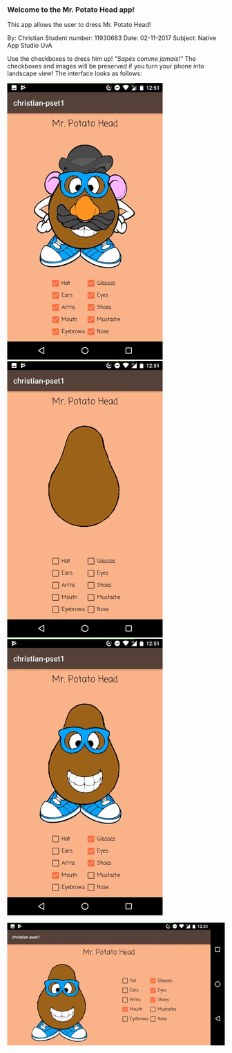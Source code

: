 ### Welcome to the Mr. Potato Head app!
This app allows the user to dress Mr. Potato Head!

By:               Christian
Student number:   11930683
Date:             02-11-2017
Subject:          Native App Studio UvA

Use the checkboxes to dress him up! *"Sapés comme jamais!"*
The checkboxes and images will be preserved if you turn your phone into landscape view!
The interface looks as follows:

![plaatje](https://github.com/Segouta/christian-pset1/blob/master/doc/mrpotatohead%20(1).jpeg)     ![plaatje](https://github.com/Segouta/christian-pset1/blob/master/doc/mrpotatohead%20(4).jpeg)
![plaatje](https://github.com/Segouta/christian-pset1/blob/master/doc/mrpotatohead%20(3).jpeg)

![plaatje](https://github.com/Segouta/christian-pset1/blob/master/doc/mrpotatohead%20(2).jpeg)

